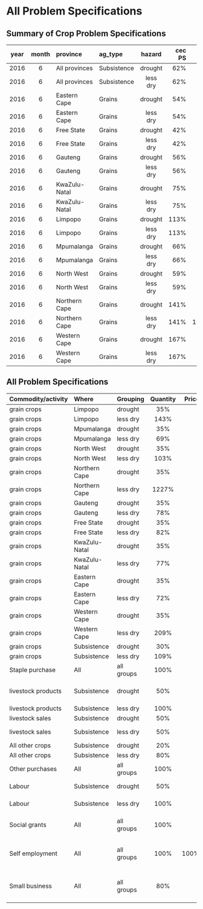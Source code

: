 # All Problem Specifications

## Summary of Crop Problem Specifications

|year| month |   province    |   ag_type   |  hazard  |cec PS|local PS| ha total | ha local | pc affected|
|:--:|:-----:|:--------------|:------------|:--------:|-----:|-------:|---------:|---------:|-----------:|
|2016|     6 | All provinces | Subsistence | drought  | 62%  |   30%  | 13198889 |  7884053 | 60%
|2016|     6 | All provinces | Subsistence | less dry | 62%  |  109%  | 13198889 |  5314836 | 40%
|2016|     6 | Eastern Cape  | Grains      | drought  | 54%  |   35%  |   288584 |   139844 | 48%
|2016|     6 | Eastern Cape  | Grains      | less dry | 54%  |   72%  |   288584 |   148740 | 52%
|2016|     6 | Free State    | Grains      | drought  | 42%  |   35%  |  7987746 |  6804745 | 85%
|2016|     6 | Free State    | Grains      | less dry | 42%  |   82%  |  7987746 |  1183001 | 15%
|2016|     6 | Gauteng       | Grains      | drought  | 56%  |   35%  |   271004 |   137155 | 51%
|2016|     6 | Gauteng       | Grains      | less dry | 56%  |   78%  |   271004 |   133849 | 49%
|2016|     6 | KwaZulu-Natal | Grains      | drought  | 75%  |   35%  |      492 |       20 | 4%
|2016|     6 | KwaZulu-Natal | Grains      | less dry | 75%  |   77%  |      492 |      472 | 96%
|2016|     6 | Limpopo       | Grains      | drought  | 113% |   35%  |  1023062 |   285091 | 28%
|2016|     6 | Limpopo       | Grains      | less dry | 113% |  143%  |  1023062 |   737971 | 72%
|2016|     6 | Mpumalanga    | Grains      | drought  | 66%  |   35%  |  2974656 |   287721 | 10%
|2016|     6 | Mpumalanga    | Grains      | less dry | 66%  |   69%  |  2974656 |  2686935 | 90%
|2016|     6 | North West    | Grains      | drought  | 59%  |   35%  |  4640096 |  3004416 | 65%
|2016|     6 | North West    | Grains      | less dry | 59%  |   103% |  4640096 |  1635680 | 35%
|2016|     6 | Northern Cape | Grains      | drought  | 141% |   35%  |       97 |       88 | 91%
|2016|     6 | Northern Cape | Grains      | less dry | 141% |  1227% |       97 |        9 | 9%
|2016|     6 | Western Cape  | Grains      | drought  | 167% |   35%  |  2097713 |   508228 | 24%
|2016|     6 | Western Cape  | Grains      | less dry | 167% |  209%  |  2097713 |  1589485 | 76%

## All Problem Specifications

| Commodity/activity |Where        |Grouping|Quantity|Price|Comments|
|:-------------------|:------------|:-------|:------:|----:|:-------|
|grain crops         |Limpopo      |drought |	  35%  |     |        |
|grain crops         |Limpopo      |less dry|  143%  |     |        |
|grain crops         |Mpumalanga   |drought |   35%  |     |        |
|grain crops         |Mpumalanga   |less dry|	  69%  |     |        |
|grain crops         |North West   |drought |	  35%  |     |        |
|grain crops         |North West   |less dry|  103%	 |     |        |
|grain crops         |Northern Cape|drought |   35%	 |     | |
|grain crops         |Northern Cape|less dry| 1227%  |     | |
|grain crops         |Gauteng      |drought	| 35%	| | |
|grain crops         |Gauteng      |less dry  |	78% | | |
|grain crops         |Free State   |drought |	35%	| | |
|grain crops         |Free State   |less dry  |	82% | | |
|grain crops         |KwaZulu-Natal|drought |	35%	| | |
|grain crops         |KwaZulu-Natal|less dry  |	77%	| | |
|grain crops         |Eastern Cape |drought |	35% | | |
|grain crops |	Eastern Cape  |	less dry  |	72%	| | |
|grain crops |	Western Cape  |	drought |	35%	| | |
|grain crops |	Western Cape  |	less dry  |	209%	| | |
|grain crops |	Subsistence |	drought |	30%	| | |
|grain crops |	Subsistence |	less dry  |	109% | | |
|Staple purchase|	All |	all groups|	100% | | |
|livestock products  |	Subsistence |drought |	50%	| |Animals in poor condition
|livestock products  |	Subsistence |less dry|	100%  | | |
|livestock sales |Subsistence|drought |	50% | | |
|livestock sales |Subsistence|less dry|	50%	| |	Projected inflation
|All other crops|Subsistence|drought | 20%| | |
|All other crops|Subsistence|less dry| 80%| | |
|Other purchases|	All	|all groups|100%|	|Projected inflation
|Labour	|Subsistence|drought	| 50%|	|	inflation - 1 year
|Labour	|Subsistence|less dry	|100%|	|	inflation - 1 year
|Social grants|	All	|all groups|100%|	|	Adjusted for inflation
|Self employment|	All	|all groups|100%|100%|Cannot keep up with inflation
|Small business| All |all groups|	80%|	|	inflation but may lose business
